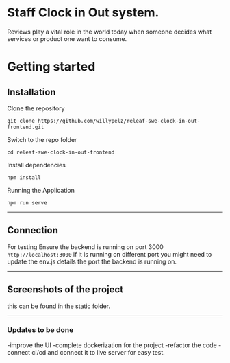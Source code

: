 # Staff Clock in Out system.
Reviews play a vital role in the world today when someone decides what services or product one want to consume.

# Getting started

## Installation

Clone the repository

    git clone https://github.com/willypelz/releaf-swe-clock-in-out-frontend.git

Switch to the repo folder

    cd releaf-swe-clock-in-out-frontend
    
Install dependencies
    
    npm install

Running the Application 
    
    npm run serve
----------

## Connection

For testing Ensure the backend is running on port 3000
 `http://localhost:3000` if it is running on different port you might need to 
 update the env.js details the port the backend is running on.
    
----------

## Screenshots of the project

this can be found in the static folder.
    
----------

### Updates to be done

-improve the UI
-complete dockerization for the project
-refactor the code
-connect ci/cd and connect it to live server for easy test.
